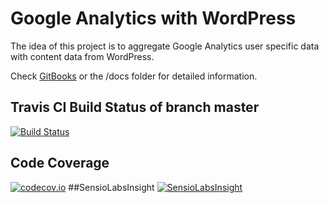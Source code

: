 Google Analytics with WordPress
=======

The idea of this project is to aggregate Google Analytics user specific data with content data from WordPress.

Check [GitBooks](http://www.gitbook.com/book/lkochniss/google-analytics) or the /docs folder for detailed information.

## Travis CI Build Status of branch master
[![Build Status](https://travis-ci.org/lkochniss/google-analytic.svg?branch=master)](https://travis-ci.org/lkochniss/google-analytic)
## Code Coverage
[![codecov.io](https://codecov.io/github/lkochniss/google-analytic/coverage.svg?branch=master)](https://codecov.io/github/lkochniss/google-analytic?branch=master)
##SensioLabsInsight 
[![SensioLabsInsight](https://insight.sensiolabs.com/projects/71042f7a-fd99-4543-a72c-9403d15574d3/big.png)](https://insight.sensiolabs.com/projects/71042f7a-fd99-4543-a72c-9403d15574d3)
